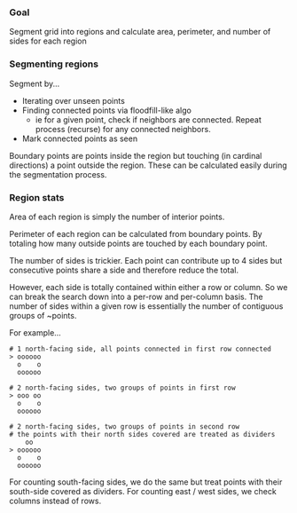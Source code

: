 ### Goal

Segment grid into regions and calculate area, perimeter, and number of sides for each region

### Segmenting regions

Segment by...

-   Iterating over unseen points
-   Finding connected points via floodfill-like algo
    -   ie for a given point, check if neighbors are connected. Repeat process (recurse) for any connected neighbors.
-   Mark connected points as seen

Boundary points are points inside the region but touching (in cardinal directions) a point outside the region.
These can be calculated easily during the segmentation process.

### Region stats

Area of each region is simply the number of interior points.

Perimeter of each region can be calculated from boundary points. By totaling how many outside points are touched by each boundary point.

The number of sides is trickier. Each point can contribute up to 4 sides but consecutive points share a side and therefore reduce the total.

However, each side is totally contained within either a row or column. So we can break the search down into a per-row and per-column basis. The number of sides within a given row is essentially the number of contiguous groups of ~points.

For example...

```
# 1 north-facing side, all points connected in first row connected
> oooooo
  o    o
  oooooo

# 2 north-facing sides, two groups of points in first row
> ooo oo
  o    o
  oooooo

# 2 north-facing sides, two groups of points in second row
# the points with their north sides covered are treated as dividers
    oo
> oooooo
  o    o
  oooooo
```

For counting south-facing sides, we do the same but treat points with their south-side covered as dividers. For counting east / west sides, we check columns instead of rows.
